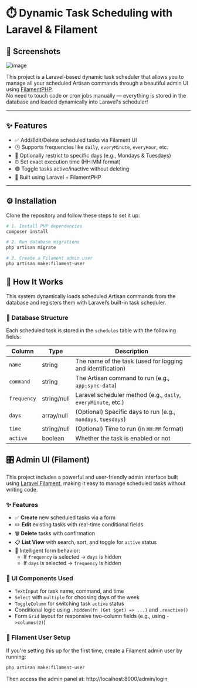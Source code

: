 # ⏱️ Dynamic Task Scheduling with Laravel & Filament
## 📸 Screenshots
![image](https://github.com/user-attachments/assets/568167d9-087d-49cf-b605-a3e1d39ff913)


This project is a Laravel-based dynamic task scheduler that allows you to manage all your scheduled Artisan commands through a beautiful admin UI using [FilamentPHP](https://filamentphp.com/).  
No need to touch code or cron jobs manually — everything is stored in the database and loaded dynamically into Laravel's scheduler!

---

## ✨ Features

- ✅ Add/Edit/Delete scheduled tasks via Filament UI  
- 🕒 Supports frequencies like `daily`, `everyMinute`, `everyHour`, etc.  
- 📆 Optionally restrict to specific days (e.g., Mondays & Tuesdays)  
- ⏰ Set exact execution time (HH:MM format)  
- 🟢 Toggle tasks active/inactive without deleting  
- 🧠 Built using Laravel + FilamentPHP

---

## ⚙️ Installation

Clone the repository and follow these steps to set it up:

```bash
# 1. Install PHP dependencies
composer install

# 2. Run database migrations
php artisan migrate

# 3. Create a Filament admin user
php artisan make:filament-user
```


## 📌 How It Works

This system dynamically loads scheduled Artisan commands from the database and registers them with Laravel’s built-in task scheduler.

### 🧱 Database Structure

Each scheduled task is stored in the `schedules` table with the following fields:

| Column     | Type         | Description                                                   |
|------------|--------------|---------------------------------------------------------------|
| `name`     | string       | The name of the task (used for logging and identification)    |
| `command`  | string       | The Artisan command to run (e.g., `app:sync-data`)            |
| `frequency`| string/null  | Laravel scheduler method (e.g., `daily`, `everyMinute`, etc.) |
| `days`     | array/null   | (Optional) Specific days to run (e.g., `mondays`, `tuesdays`) |
| `time`     | string/null  | (Optional) Time to run (in `HH:MM` format)                    |
| `active`   | boolean      | Whether the task is enabled or not                            |


## 🎛️ Admin UI (Filament)

This project includes a powerful and user-friendly admin interface built using [Laravel Filament](https://filamentphp.com/), making it easy to manage scheduled tasks without writing code.

### ✨ Features

- ✅ **Create** new scheduled tasks via a form
- ✏️ **Edit** existing tasks with real-time conditional fields
- 🗑️ **Delete** tasks with confirmation
- 📋 **List View** with search, sort, and toggle for `active` status
- 🧠 Intelligent form behavior:
  - If `frequency` is selected → `days` is hidden
  - If `days` is selected → `frequency` is hidden

### 🧩 UI Components Used

- `TextInput` for task name, command, and time
- `Select` with `multiple` for choosing days of the week
- `ToggleColumn` for switching task `active` status
- Conditional logic using `.hidden(fn (Get $get) => ...)` and `.reactive()`
- Form `Grid` layout for responsive two-column fields (e.g., using `->columns(2)`)

### 👤 Filament User Setup

If you're setting this up for the first time, create a Filament admin user by running:

```bash
php artisan make:filament-user
```


Then access the admin panel at:
http://localhost:8000/admin/login

